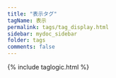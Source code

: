```yaml
---
title: "表示タグ"
tagName: 表示
permalink: tags/tag_display.html
sidebar: mydoc_sidebar
folder: tags
comments: false
---
```

{% include taglogic.html %}
